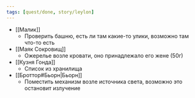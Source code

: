 ```yaml
---
tags: [quest/done, story/leylon]
---
```

- [[Малик]]
	- Проверить башню, есть ли там какие-то улики, возможно там что-то есть
- [[Маяк Сокровищ]]
	- Ожерелье возле кровати, оно принадлежало его жене (50г)
- [[Кузня Гонда]]
	- Список из хранилища
- [[Броттор#Бьорн|Бьорн]]
	- Поместить механизм возле источника света, возможно это остановит излучение

